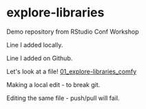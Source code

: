 # explore-libraries
Demo repository from RStudio Conf Workshop

Line I added locally.

Line I added on Github.

Let's look at a file!
[01_explore-libraries_comfy](01_explore-libraries_comfy.md)


Making a local edit - to break git.


Editing the same file - push/pull will fail.